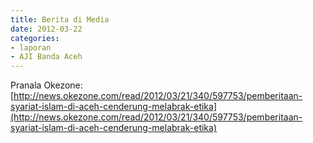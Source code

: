 ```yaml
---
title: Berita di Media
date: 2012-03-22
categories:
- laporan
- AJI Banda Aceh
---
```


Pranala Okezone: [http://news.okezone.com/read/2012/03/21/340/597753/pemberitaan-syariat-islam-di-aceh-cenderung-melabrak-etika](http://news.okezone.com/read/2012/03/21/340/597753/pemberitaan-syariat-islam-di-aceh-cenderung-melabrak-etika)
